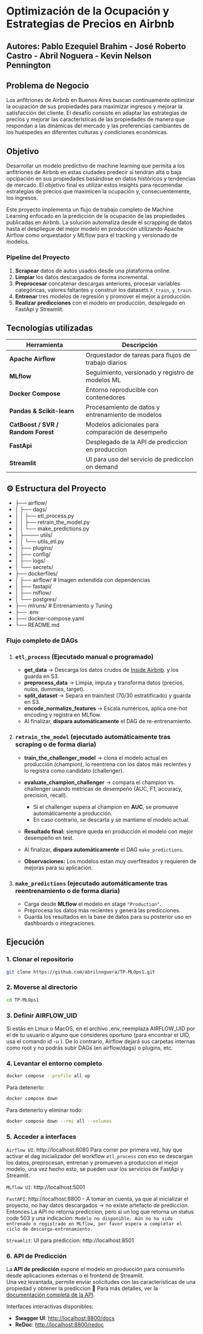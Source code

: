 # Optimización de la Ocupación y Estrategias de Precios en Airbnb
## Autores: Pablo Ezequiel Brahim - José Roberto Castro -  Abril Noguera - Kevin Nelson Pennington 

## Problema de Negocio
Los anfitriones de Airbnb en Buenos Aires buscan continuamente optimizar la ocupación de sus propiedades para maximizar ingresos y mejorar la satisfacción del cliente. El desafío consiste en adaptar las estrategias de precios y mejorar las características de las propiedades de manera que respondan a las dinámicas del mercado y las preferencias cambiantes de los huéspedes en diferentes culturas y condiciones económicas.

## Objetivo
Desarrollar un modelo predictivo de machine learning que permita a los anfitriones de Airbnb en estas ciudades predecir si tendran alta o baja opcipación en sus propiedades basándose en datos históricos y tendencias de mercado. El objetivo final es utilizar estos insights para recomendar estrategias de precios que maximicen la ocupación y, consecuentemente, los ingresos.

Este proyecto implementa un flujo de trabajo completo de Machine Learning enfocado en la predicción de la ocupación de las propiedades publicadas en Airbnb. La solución automatiza desde el scrapping de datos hasta el despliegue del mejor modelo en producción utilizando Apache Airflow como orquestador y MLflow para el tracking y versionado de modelos.

### Pipeline del Proyecto

1. **Scrapear** datos de autos usados desde una plataforma online.
2. **Limpiar** los datos descargados de forma incremental.
3. **Preprocesar** concatenar descargas anteriores, procesar variables categóricas, valores faltantes y construir los datasets `X_train`, `y_train`.
4. **Entrenar** tres modelos de regresión y promover el mejor a producción.
5. **Realizar predicciones** con el modelo en producción, desplegado en FastApi y Streamlit.

## Tecnologías utilizadas

| Herramienta         | Descripción                                           |
|---------------------|-------------------------------------------------------|
| **Apache Airflow**  | Orquestador de tareas para flujos de trabajo diarios |
| **MLflow**          | Seguimiento, versionado y registro de modelos ML     |
| **Docker Compose**  | Entorno reproducible con contenedores                |
| **Pandas & Scikit-learn** | Procesamiento de datos y entrenamiento de modelos |
| **CatBoost / SVR / Random Forest**  | Modelos adicionales para comparación de desempeño    |
| **FastApi**           | Desplegado de la API de prediccion en produccion    |
| **Streamlit**  | UI para uso del servicio de prediccion on demand    |


## ⚙️ Estructura del Proyecto
- ├── airflow/
- │ ├── dags/
- │ │ ├── etl_process.py
- │ │ ├── retrain_the_model.py
- │ │ └── make_predictions.py
- │ ├──── utils/
- │ │ └── utils_etl.py
- │ ├── plugins/
- │ ├── config/
- │ ├── logs/
- │ └── secrets/
- ├── dockerfiles/
- │ ├── airflow/ # Imagen extendida con dependencias
- │ ├── fastapi/
- │ ├── mlflow/
- │ └── postgres/
- ├── mlruns/ # Entrenamiento y Tuning
- ├── .env
- ├── docker-compose.yaml
- └── README.md

### Flujo completo de DAGs

1. ### `etl_process` (Ejecutado manual o programado)
   - **get_data** → Descarga los datos crudos de [Inside Airbnb](https://insideairbnb.com/get-the-data/). y los guarda en S3.  
   - **preprocess_data** → Limpia, imputa y transforma datos (precios, nulos, dummies, target).  
   - **split_dataset** → Separa en train/test (70/30 estratificado) y guarda en S3.  
   - **encode_normalize_features** → Escala numéricos, aplica one-hot encoding y registra en MLflow. 
   - Al finalizar, **dispara automáticamente** el DAG de re-entrenamiento. 

2. ### `retrain_the_model` (ejecutado automáticamente tras scraping o de forma diaria)
   
   - **train_the_challenger_model** → clona el modelo actual en producción (champion), lo reentrena con los datos más recientes y lo registra como candidato (challenger).  
   - **evaluate_champion_challenger** → compara el champion vs. challenger usando métricas de desempeño (AUC, F1, accuracy, precision, recall).  
      - Si el challenger supera al champion en **AUC**, se promueve automáticamente a producción.  
      - En caso contrario, se descarta y se mantiene el modelo actual.  

   - **Resultado final:** siempre queda en producción el modelo con mejor desempeño en test.  
   - Al finalizar, **dispara automáticamente** el DAG `make_predictions`.
   - **Observaciones:** Los modelos estan muy overfiteados y requieren de mejoras para su aplicación.

3. ### `make_predictions` (ejecutado automáticamente tras reentrenamiento o de forma diaria)
   - Carga desde **MLflow** el modelo en stage `"Production"`.  
   - Preprocesa los datos más recientes y genera las predicciones.  
   - Guarda los resultados en la base de datos para su posterior uso en dashboards o integraciones.  

## Ejecución

### 1. Clonar el repositorio
```bash
git clone https://github.com/abrilnoguera/TP-MLOps1.git
```

### 2. Moverse al directorio
```bash
cd TP-MLOps1
```
### 3. Definir AIRFLOW_UID
Si estás en Linux o MacOS, en el archivo .env, reemplaza AIRFLOW_UID por el de tu usuario o alguno que consideres oportuno (para encontrar el UID, usa el comando id -u <username>). De lo contrario, Airflow dejará sus carpetas internas como root y no podrás subir DAGs (en airflow/dags) o plugins, etc.

### 4. Levantar el entorno completo
```bash
docker compose --profile all up
```

Para detenerlo:
```Bash
docker compose down
```

Para detenerlo y eliminar todo:
```Bash
docker compose down --rmi all --volumes
```

### 5. Acceder a interfaces
`Airflow UI`: http://localhost:8080
Para correr por primera vez, hay que activar el dag inicializador del workflow `etl_process` con eso se descargan los datos, preprocesan, entrenan y promueven a produccion el mejor modelo, una vez hecho esto, se pueden usar los servicios de FastApi y Streamlit.

`MLflow UI`: http://localhost:5001

`FastAPI`: http://localhost:8800 - A tomar en cuenta, ya que al inicializar el proyecto, no hay datos descargados -> no existe artefacto de prediccion. Entonces
                                 La API no retorna prediccion, pero si un log que retorna un status code 503 y una indicacion: `Modelo no disponible. Aún no ha sido entrenado o registrado en MLflow, por favor espera a completar el ciclo de descarga-entrenamiento.`

`Streamlit`: UI para prediccion: http://localhost:8501

### 6. API de Predicción

La **API de predicción** expone el modelo en producción para consumirlo desde aplicaciones externas o el frontend de Streamlit.  
Una vez levantada, permite enviar solicitudes con las características de una propiedad y obtener la  prediccion
📖 Para más detalles, ver la [documentación completa de la API](dockerfiles/fastapi/README.md).  

Interfaces interactivas disponibles:  
- **Swagger UI**: [http://localhost:8800/docs](http://localhost:8800/docs)  
- **ReDoc**: [http://localhost:8800/redoc](http://localhost:8800/redoc)  
